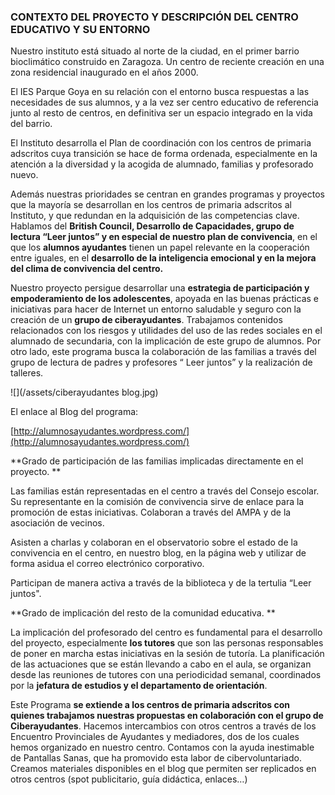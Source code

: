 ### CONTEXTO DEL PROYECTO Y DESCRIPCIÓN DEL CENTRO EDUCATIVO Y SU ENTORNO

Nuestro instituto está situado al norte de la ciudad, en el primer barrio bioclimático construido en Zaragoza. Un centro de reciente creación en una zona residencial inaugurado en el años 2000.

El IES Parque Goya en su relación con el entorno busca respuestas a las necesidades de sus alumnos, y a la vez ser centro educativo de referencia junto al resto de centros, en definitiva ser un espacio integrado en la vida del barrio.

El Instituto  desarrolla el Plan de coordinación  con los  centros de primaria adscritos  cuya transición se hace de forma ordenada, especialmente en la atención a la diversidad y la acogida de alumnado, familias y profesorado nuevo.

Además nuestras prioridades se centran en grandes programas y proyectos que la mayoría se desarrollan en los centros de primaria adscritos al Instituto, y que redundan en la adquisición de las competencias clave. Hablamos del  **British Council, Desarrollo de Capacidades, grupo de lectura “Leer juntos” y en especial de nuestro plan de convivencia**, en el que los **alumnos ayudantes** tienen un papel relevante en la cooperación entre iguales, en  el **desarrollo de la inteligencia emocional y en la mejora del clima de convivencia del centro.**

Nuestro proyecto persigue desarrollar una **estrategia de participación y empoderamiento de los adolescentes**, apoyada en las buenas prácticas e iniciativas  para hacer de Internet un entorno saludable y seguro  con la creación  de un **grupo de ciberayudantes**. Trabajamos contenidos relacionados con los riesgos y utilidades del uso de las redes sociales en el alumnado de secundaria, con la implicación de este grupo de alumnos. Por otro lado, este programa busca la colaboración de las familias a través del grupo de lectura de padres y profesores “ Leer  juntos” y la realización de talleres.

![](/assets/ciberayudantes blog.jpg)

El enlace al Blog del programa:

[http://alumnosayudantes.wordpress.com/](http://alumnosayudantes.wordpress.com/)

**Grado de participación de las familias implicadas directamente en el proyecto. **

Las familias están representadas en el centro a través  del Consejo escolar. Su representante en la comisión de convivencia sirve de enlace para la promoción de estas iniciativas. Colaboran a través del AMPA y de la asociación de vecinos.

Asisten a charlas y colaboran en el observatorio sobre el estado de la convivencia en el centro, en nuestro blog, en la página web y utilizar de forma asidua el correo electrónico corporativo.

Participan de manera activa a través de la biblioteca y de la tertulia “Leer juntos".

**Grado de implicación del resto de la comunidad educativa. **

La implicación del profesorado del centro es fundamental para el desarrollo del proyecto, especialmente **los tutores** que son las personas responsables de poner en marcha estas iniciativas en la sesión de tutoría. La planificación de las actuaciones que se están llevando a cabo en el aula, se organizan desde las reuniones de tutores con una periodicidad semanal, coordinados por la **jefatura de estudios y el departamento de orientación**.

Este Programa **se extiende a los centros de primaria adscritos con quienes trabajamos nuestras propuestas en colaboración con el grupo de Ciberayudantes**. Hacemos intercambios con otros centros a través de los Encuentro Provinciales de Ayudantes y mediadores, dos de los cuales hemos organizado en nuestro centro.  Contamos con la ayuda inestimable de Pantallas Sanas, que ha promovido esta labor de cibervoluntariado. Creamos materiales disponibles en el blog que permiten  ser replicados en otros centros \(spot publicitario, guía didáctica, enlaces…\)

